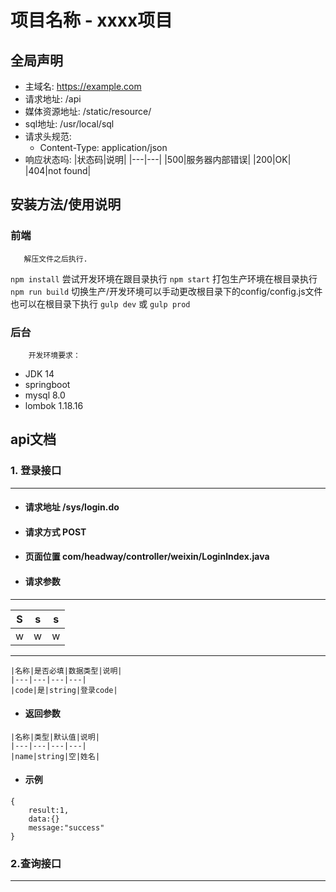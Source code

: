 # 项目名称 - xxxx项目
## 全局声明
- 主域名: https://example.com
- 请求地址: /api
- 媒体资源地址: /static/resource/
- sql地址:  /usr/local/sql
- 请求头规范:   
  - Content-Type: application/json
- 响应状态吗:
  |状态码|说明|
  |---|---|
  |500|服务器内部错误|
  |200|OK|
  |404|not found|
## 安装方法/使用说明
   ### 前端
       解压文件之后执行.
`npm install`
        尝试开发环境在跟目录执行
`npm start`
        打包生产环境在根目录执行
`npm run build`
        切换生产/开发环境可以手动更改根目录下的config/config.js文件也可以在根目录下执行
`gulp dev` 或 `gulp prod`
   ### 后台
        开发环境要求：
   - JDK 14
   - springboot
   - mysql 8.0
   - lombok 1.18.16
## api文档
 ### 1. 登录接口
 ---
   - ####  请求地址 /sys/login.do
   - #### 请求方式 POST
   - ####  页面位置 com/headway/controller/weixin/LoginIndex.java
   - ####  请求参数
  ---
|S|s|s|
|---|---|---|
|w|w|w|
  ---
    |名称|是否必填|数据类型|说明|
    |---|---|---|---|
    |code|是|string|登录code|

   - #### 返回参数
  
    |名称|类型|默认值|说明|
    |---|---|---|---|
    |name|string|空|姓名|

   - #### 示例

 ``` 
 {
     result:1,
     data:{}
     message:"success"
 }
 ```
 ### 2.查询接口
---